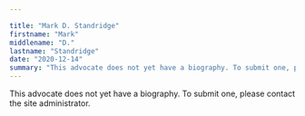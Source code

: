 ```yaml
---

title: "Mark D. Standridge"
firstname: "Mark"
middlename: "D."
lastname: "Standridge"
date: "2020-12-14"
summary: "This advocate does not yet have a biography. To submit one, please contact the site administrator."
---
```

This advocate does not yet have a biography. To submit one, please contact the site administrator.

